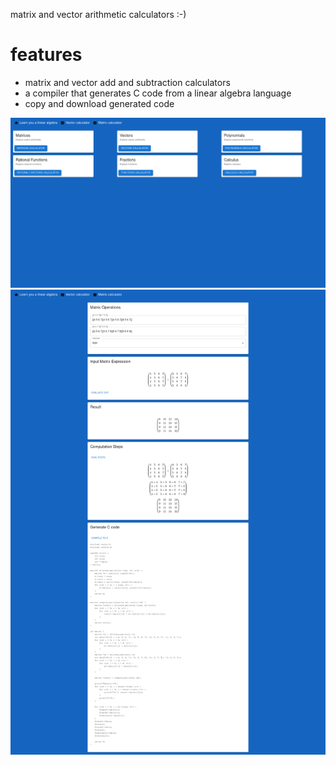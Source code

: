 matrix and vector arithmetic calculators :-)

# features
- matrix and vector add and subtraction calculators
- a compiler that generates C code from a linear algebra language
- copy and download generated code


![linear algebra calculator](docs/home.png)
![matrix](docs/v2matrix.png)
